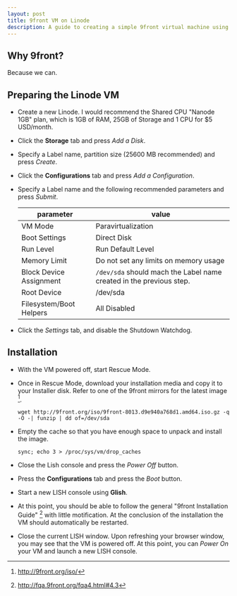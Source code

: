 ```yaml
---
layout: post
title: 9front VM on Linode
description: A guide to creating a simple 9front virtual machine using 
---
```


## Why 9front?

Because we can.

## Preparing the Linode VM

*   Create a new Linode. I would recommend the Shared CPU "Nanode 1GB" plan, which is 1GB of RAM, 
    25GB of Storage and 1 CPU for $5 USD/month.
*   Click the **Storage** tab and press *Add a Disk*.
*   Specify a Label name, partition size (25600 MB recommended) and press *Create*.
*   Click the **Configurations** tab and press *Add a Configuration*.
*   Specify a Label name and the following recommended parameters and press *Submit*.

    |parameter              |value                                                              |
    |-----------------------|-------------------------------------------------------------------|
    |VM Mode                |Paravirtualization                                                 |
    |Boot Settings          |Direct Disk                                                        |
    |Run Level              |Run Default Level                                                  |
    |Memory Limit           |Do not set any limits on memory usage                              |
    |Block Device Assignment|`/dev/sda` should mach the Label name created in the previous step.|
    |Root Device            |/dev/sda                                                           |
    |Filesystem/Boot Helpers|All Disabled                                                       |

*   Click the *Settings* tab, and disable the Shutdown Watchdog.

## Installation
*   With the VM powered off, start Rescue Mode.
*   Once in Rescue Mode, download your installation media and copy it to your Installer disk. Refer 
    to one of the 9front mirrors for the latest image [^2].

    ```
    wget http://9front.org/iso/9front-8013.d9e940a768d1.amd64.iso.gz -q -O -| funzip | dd of=/dev/sda
    ```
    
*   Empty the cache so that you have enough space to unpack and install the image.

    ```
    sync; echo 3 > /proc/sys/vm/drop_caches
    ```

*   Close the Lish console and press the *Power Off* button.
*   Press the **Configurations** tab and press the *Boot* button.
*   Start a new LISH console using **Glish**.
*   At this point, you should be able to follow the general "9front Installation Guide" [^3] with 
    little motification. At the conclusion of the installation the VM should automatically be 
    restarted.
*   Close the current LISH window. Upon refreshing your browser window, you may
    see that the VM is powered off. At this point, you can *Power On* your VM and launch a new LISH
    console. 

[^1]: https://www.linode.com/docs/guides/install-a-custom-distribution-on-a-linode
[^2]: http://9front.org/iso/
[^3]: http://fqa.9front.org/fqa4.html#4.3
